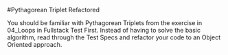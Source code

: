 #Pythagorean Triplet Refactored

You should be familiar with Pythagorean Triplets from the exercise in 04_Loops in Fullstack Test First.  Instead of having to solve the basic algorithm, read through the Test Specs and refactor your code to an Object Oriented approach.

